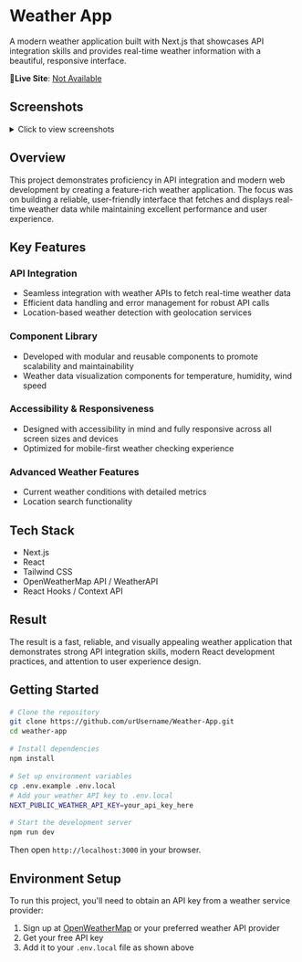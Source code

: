 # Weather App

A modern weather application built with Next.js that showcases API integration skills and provides real-time weather information with a beautiful, responsive interface.

🔗**Live Site**: [Not Available](#)

## Screenshots

<details>
<summary>Click to view screenshots</summary>

![Screenshot 1](public/ReadMe/pic01.png)
![Screenshot 2](public/ReadMe/pic02.png)

</details>

## Overview

This project demonstrates proficiency in API integration and modern web development by creating a feature-rich weather application. The focus was on building a reliable, user-friendly interface that fetches and displays real-time weather data while maintaining excellent performance and user experience.

## Key Features

### API Integration
- Seamless integration with weather APIs to fetch real-time weather data
- Efficient data handling and error management for robust API calls
- Location-based weather detection with geolocation services

### Component Library
- Developed with modular and reusable components to promote scalability and maintainability
- Weather data visualization components for temperature, humidity, wind speed

### Accessibility & Responsiveness
- Designed with accessibility in mind and fully responsive across all screen sizes and devices
- Optimized for mobile-first weather checking experience

### Advanced Weather Features
- Current weather conditions with detailed metrics
- Location search functionality

## Tech Stack

- Next.js
- React
- Tailwind CSS
- OpenWeatherMap API / WeatherAPI
- React Hooks / Context API

## Result

The result is a fast, reliable, and visually appealing weather application that demonstrates strong API integration skills, modern React development practices, and attention to user experience design.

## Getting Started

```bash
# Clone the repository
git clone https://github.com/urUsername/Weather-App.git
cd weather-app
```

```bash
# Install dependencies
npm install
```

```bash
# Set up environment variables
cp .env.example .env.local
# Add your weather API key to .env.local
NEXT_PUBLIC_WEATHER_API_KEY=your_api_key_here
```

```bash
# Start the development server
npm run dev
```

Then open `http://localhost:3000` in your browser.

## Environment Setup

To run this project, you'll need to obtain an API key from a weather service provider:

1. Sign up at [OpenWeatherMap](https://openweathermap.org/api) or your preferred weather API provider
2. Get your free API key
3. Add it to your `.env.local` file as shown above

